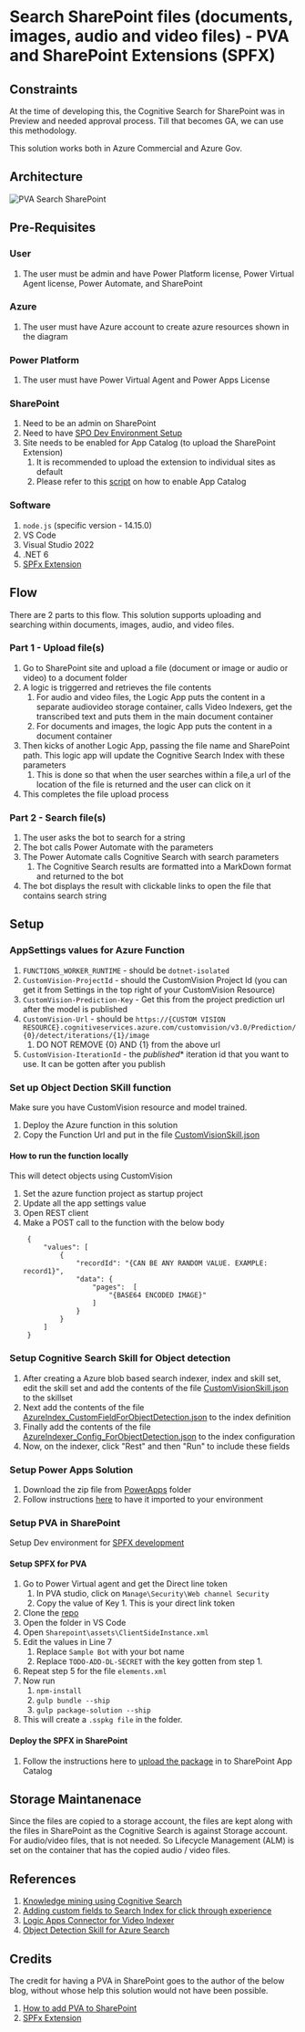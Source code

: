 # Search SharePoint files (documents, images, audio and video files) - PVA and SharePoint Extensions (SPFX)

## Constraints
At the time of developing this, the Cognitive Search for SharePoint was in Preview and needed approval process. Till that becomes GA, we can use this methodology.

This solution works both in Azure Commercial and Azure Gov.

## Architecture

![PVA Search SharePoint](./Architecture.png)

## Pre-Requisites

### User
1. The user must be admin and have Power Platform license, Power Virtual Agent license, Power Automate, and SharePoint

### Azure
1. The user must have Azure account to create azure resources shown in the diagram

### Power Platform
1. The user must have Power Virtual Agent and Power Apps License

### SharePoint
1. Need to be an admin on SharePoint
2. Need to have [SPO Dev Environment Setup](https://learn.microsoft.com/en-us/sharepoint/dev/spfx/set-up-your-development-environment)
3. Site needs to be enabled for App Catalog (to upload the SharePoint Extension)
   1. It is recommended to upload the extension to individual sites as default
   2. Please refer to this [script](/PowerShell%20Scripts/Add_Site_AppCatalog.ps1) on how to enable App Catalog

### Software
1. `node.js` (specific version - 14.15.0)
2. VS Code
2. Visual Studio 2022
4. .NET 6
5. [SPFx Extension](https://github.com/pankajsurti/dl-bot-app-customizer)

## Flow
There are 2 parts to this flow. This solution supports uploading and searching within documents, images, audio, and video files.

### Part 1 - Upload file(s)

1. Go to SharePoint site and upload a file (document or image or audio or video) to a document folder
2. A logic is triggerred and retrieves the file contents
   1. For audio and video files, the Logic App puts the content in a separate audiovideo storage container, calls Video Indexers, get the transcribed text and puts them in the main document container
   2. For documents and images, the logic App puts the content in a document container
3. Then kicks of another Logic App, passing the file name and SharePoint path. This logic app will update the Cognitive Search Index with these parameters
   1. This is done so that when the user searches within a file,a  url of the location of the file is returned and the user can click on it
4. This completes the file upload process

### Part 2 - Search file(s)
1. The user asks the bot to search for a string
2. The bot calls Power Automate with the parameters
3. The Power Automate calls Cognitive Search with search parameters
   1. The Cognitive Search results are formatted into a MarkDown format and returned to the bot
4. The bot displays the result with clickable links to open the file that contains search string

## Setup

### AppSettings values for Azure Function
1. `FUNCTIONS_WORKER_RUNTIME` - should be `dotnet-isolated`
2. `CustomVision-ProjectId` - should the CustomVision Project Id (you can get it from Settings in the top right of your CustomVision Resource)
3. `CustomVision-Prediction-Key` - Get this from the project prediction url after the model is published
4. `CustomVision-Url` - should be `https://{CUSTOM VISION RESOURCE}.cognitiveservices.azure.com/customvision/v3.0/Prediction/{0}/detect/iterations/{1}/image`
   1.  DO NOT REMOVE {0} AND {1} from the above url
5. `CustomVision-IterationId` - the *published** iteration id that you want to use. It can be gotten after you publish

### Set up Object Dection SKill function
Make sure you have CustomVision resource and model trained.
1. Deploy the Azure function in this solution
2. Copy the Function Url and put in the file [CustomVisionSkill.json](CustomVisionSkill.json)

#### How to run the function locally
This will detect objects using CustomVision
1. Set the azure function project as startup project
2. Update all the app settings value
3. Open REST client
4. Make a POST call to the function with the below body
   ```
    {
        "values": [
            {
                "recordId": "{CAN BE ANY RANDOM VALUE. EXAMPLE: record1}",
                "data": {
                    "pages":  [
                        "{BASE64 ENCODED IMAGE}"
                    ]
                }
            }
        ]
    }

   ```

### Setup Cognitive Search Skill for Object detection
1. After creating a Azure blob based search indexer, index and skill set, edit the skill set and add the contents of the file [CustomVisionSkill.json](CustomVisionSkill.json) to the skillset
2. Next add the contents of the file [AzureIndex_CustomFieldForObjectDetection.json](AzureIndex_CustomFieldForObjectDetection.json) to the index definition
3. Finally add the contents of the file [AzureIndexer_Config_ForObjectDetection.json](AzureIndexer_Config_ForObjectDetection.json) to the index configuration
4. Now, on the indexer, click "Rest" and then "Run" to include these fields

### Setup Power Apps Solution
1. Download the zip file from [PowerApps](/PowerApps) folder
2. Follow instructions [here](https://learn.microsoft.com/en-us/power-apps/maker/data-platform/import-update-export-solutions) to have it imported to your environment

### Setup PVA in SharePoint

Setup Dev environment for [SPFX development](https://learn.microsoft.com/en-us/sharepoint/dev/spfx/set-up-your-development-environment)

#### Setup SPFX for PVA

1. Go to Power Virtual agent and get the Direct line token
   1. In PVA studio, click on `Manage\Security\Web channel Security`
   2. Copy the value of Key 1. This is your direct link token
2. Clone the [repo](https://github.com/pankajsurti/dl-bot-app-customizer)
3. Open the folder in VS Code
4. Open `Sharepoint\assets\ClientSideInstance.xml`
5. Edit the values in Line 7
   1. Replace `Sample Bot` with your bot name
   2. Replace `TODO-ADD-DL-SECRET` with the key gotten from step 1.
6. Repeat step 5 for the file `elements.xml`
7. Now run
   1. `npm-install`
   2. `gulp bundle --ship`
   3. `gulp package-solution --ship`
8. This will create a `.sspkg file` in the folder.

#### Deploy the SPFX in SharePoint

1. Follow the instructions here to [upload the package](https://learn.microsoft.com/en-us/sharepoint/use-app-catalog) in to SharePoint App Catalog

## Storage Maintanenace
Since the files are copied to a storage account, the files are kept along with the files in SharePoint as the Cognitive Search is against Storage account. For audio/video files, that is not needed. So Lifecycle Management (ALM) is set on the container that has the copied audio / video files.

## References
1. [Knowledge mining using Cognitive Search](https://learn.microsoft.com/en-us/samples/azure-samples/azure-search-knowledge-mining/azure-search-knowledge-mining/)
2. [Adding custom fields to Search Index for click through experience](https://techcommunity.microsoft.com/t5/ai-customer-engineering-team/mine-knowledge-from-audio-files-with-microsoft-ai/ba-p/781957)
3. [Logic Apps Connector for Video Indexer](https://learn.microsoft.com/en-us/azure/azure-video-indexer/logic-apps-connector-arm-accounts)
4. [Object Detection Skill for Azure Search](https://learn.microsoft.com/en-us/samples/azure-samples/azure-search-power-skills/azure-customvision-sample/)

## Credits

The credit for having a PVA in SharePoint goes to the author of the below blog, without whose help this solution would not have been possible.

1. [How to add PVA to SharePoint](https://pankajsurti.com/2022/02/03/how-to-add-power-virtual-agent-pva-bot-to-a-sharepoint-page/)
2. [SPFx Extension](https://github.com/pankajsurti/dl-bot-app-customizer)
